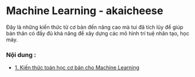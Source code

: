 # Machine Learning - akaicheese

Đây là những kiến thức từ cơ bản đến nâng cao mà tui đã tích lũy để giúp bản thân có đầy đủ khả năng để xây dựng các mô hình trí tuệ nhân tạo, học máy.

### Nội dung :

* [1. Kiến thức toán học cơ bản cho Machine Learning](https://github.com/Khoa-21501/learn-MachineLearning-akaicheese/tree/main/math)


